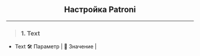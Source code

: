 <div align="center"><h2> Настройка Patroni </h2></div>

***

> ### 1. Text
   * Text
       :hammer_and_wrench: Параметр | :memo: Значение |

